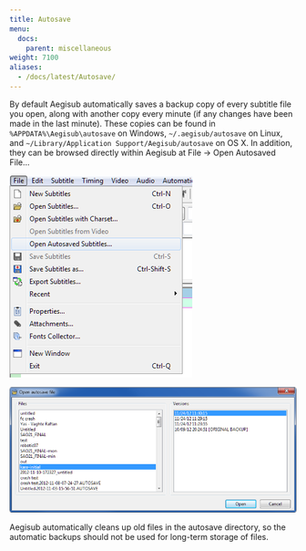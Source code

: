 ```yaml
---
title: Autosave
menu:
  docs:
    parent: miscellaneous
weight: 7100
aliases:
  - /docs/latest/Autosave/
---
```


By default Aegisub automatically saves a backup copy of every subtitle file you
open, along with another copy every minute (if any changes have been made in
the last minute). These copies can be found in `%APPDATA%\Aegisub\autosave` on
Windows, `~/.aegisub/autosave` on Linux, and
`~/Library/Application Support/Aegisub/autosave` on OS X.
In addition, they can be browsed directly
within Aegisub at File → Open Autosaved File...

![autosave-menu](/img/3.2/autosave-menu.png#center)

![autosave-dialog](/img/3.2/autosave-dialog.png#center)

Aegisub automatically cleans up old files in the autosave directory, so the
automatic backups should not be used for long-term storage of files.
